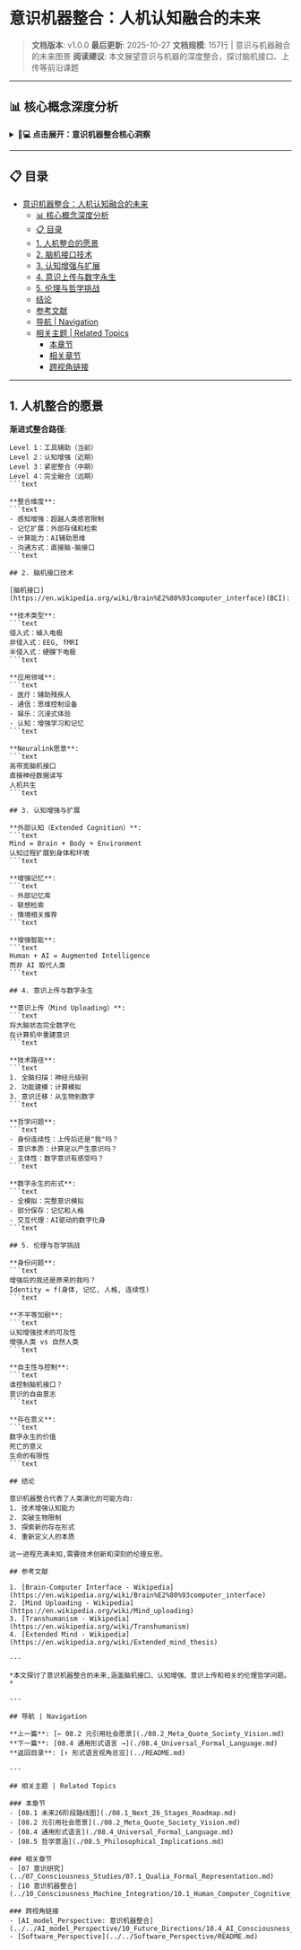 # 意识机器整合：人机认知融合的未来

> **文档版本**: v1.0.0
> **最后更新**: 2025-10-27
> **文档规模**: 157行 | 意识与机器融合的未来图景
> **阅读建议**: 本文展望意识与机器的深度整合，探讨脑机接口、上传等前沿课题

---

## 📊 核心概念深度分析

<details>
<summary><b>🧠💻 点击展开：意识机器整合核心洞察</b></summary>

**终极洞察**: 人机认知融合：从工具辅助到完全融合的四级路径。Level 1（当前）：外部工具（手机/电脑）。Level 2（近期）：脑机接口BCI（Neuralink）：①侵入式（电极植入）②非侵入式（EEG/fMRI）③应用：运动控制、感官替代、记忆增强。Level 3（中期）：紧密整合：①神经增强：直接记忆存取、认知加速②情感共鸣：情绪同步、共情增强③知识共享：意识网络、集体智能。Level 4（远期）：完全融合：①意识上传（Mind Uploading）：神经扫描→数字化→模拟②数字永生：意识在虚拟环境中持续③后人类（Posthuman）：超越生物限制。哲学挑战：①身份延续：上传后还是"我"吗？②意识基质：硅基能产生意识？③伦理权利：数字意识的地位？④平等问题：增强鸿沟、技术特权。关键：技术可行性≠伦理合理性。未来：增强人类vs自然人类的共存？

</details>

---

## 📋 目录

- [意识机器整合：人机认知融合的未来](#意识机器整合人机认知融合的未来)
  - [📊 核心概念深度分析](#-核心概念深度分析)
  - [📋 目录](#-目录)
  - [1. 人机整合的愿景](#1-人机整合的愿景)
  - [2. 脑机接口技术](#2-脑机接口技术)
  - [3. 认知增强与扩展](#3-认知增强与扩展)
  - [4. 意识上传与数字永生](#4-意识上传与数字永生)
  - [5. 伦理与哲学挑战](#5-伦理与哲学挑战)
  - [结论](#结论)
  - [参考文献](#参考文献)
  - [导航 | Navigation](#导航--navigation)
  - [相关主题 | Related Topics](#相关主题--related-topics)
    - [本章节](#本章节)
    - [相关章节](#相关章节)
    - [跨视角链接](#跨视角链接)

---

## 1. 人机整合的愿景

**渐进式整合路径**:

```text
Level 1：工具辅助（当前）
Level 2：认知增强（近期）
Level 3：紧密整合（中期）
Level 4：完全融合（远期）
```text

**整合维度**:
```text
- 感知增强：超越人类感官限制
- 记忆扩展：外部存储和检索
- 计算能力：AI辅助思维
- 沟通方式：直接脑-脑接口
```text

## 2. 脑机接口技术

[脑机接口](https://en.wikipedia.org/wiki/Brain%E2%80%93computer_interface)(BCI):

**技术类型**:
```text
侵入式：植入电极
非侵入式：EEG, fMRI
半侵入式：硬膜下电极
```text

**应用领域**:
```text
- 医疗：辅助残疾人
- 通信：思维控制设备
- 娱乐：沉浸式体验
- 认知：增强学习和记忆
```text

**Neuralink愿景**:
```text
高带宽脑机接口
直接神经数据读写
人机共生
```text

## 3. 认知增强与扩展

**外部认知（Extended Cognition）**:
```text
Mind = Brain + Body + Environment
认知过程扩展到身体和环境
```text

**增强记忆**:
```text
- 外部记忆库
- 联想检索
- 情境相关推荐
```text

**增强智能**:
```text
Human + AI = Augmented Intelligence
而非 AI 取代人类
```text

## 4. 意识上传与数字永生

**意识上传（Mind Uploading）**:
```text
将大脑状态完全数字化
在计算机中重建意识
```text

**技术路径**:
```text
1. 全脑扫描：神经元级别
2. 功能建模：计算模拟
3. 意识迁移：从生物到数字
```text

**哲学问题**:
```text
- 身份连续性：上传后还是"我"吗？
- 意识本质：计算足以产生意识吗？
- 主体性：数字意识有感受吗？
```text

**数字永生的形式**:
```text
- 全模拟：完整意识模拟
- 部分保存：记忆和人格
- 交互代理：AI驱动的数字化身
```text

## 5. 伦理与哲学挑战

**身份问题**:
```text
增强后的我还是原来的我吗？
Identity = f(身体, 记忆, 人格, 连续性)
```text

**不平等加剧**:
```text
认知增强技术的可及性
增强人类 vs 自然人类
```text

**自主性与控制**:
```text
谁控制脑机接口？
意识的自由意志
```text

**存在意义**:
```text
数字永生的价值
死亡的意义
生命的有限性
```text

## 结论

意识机器整合代表了人类演化的可能方向:
1. 技术增强认知能力
2. 突破生物限制
3. 探索新的存在形式
4. 重新定义人的本质

这一进程充满未知,需要技术创新和深刻的伦理反思。

## 参考文献

1. [Brain-Computer Interface - Wikipedia](https://en.wikipedia.org/wiki/Brain%E2%80%93computer_interface)
2. [Mind Uploading - Wikipedia](https://en.wikipedia.org/wiki/Mind_uploading)
3. [Transhumanism - Wikipedia](https://en.wikipedia.org/wiki/Transhumanism)
4. [Extended Mind - Wikipedia](https://en.wikipedia.org/wiki/Extended_mind_thesis)

---

*本文探讨了意识机器整合的未来,涵盖脑机接口、认知增强、意识上传和相关的伦理哲学问题。*

---

## 导航 | Navigation

**上一篇**: [← 08.2 元引用社会愿景](./08.2_Meta_Quote_Society_Vision.md)
**下一篇**: [08.4 通用形式语言 →](./08.4_Universal_Formal_Language.md)
**返回目录**: [↑ 形式语言视角总览](../README.md)

---

## 相关主题 | Related Topics

### 本章节
- [08.1 未来26阶段路线图](./08.1_Next_26_Stages_Roadmap.md)
- [08.2 元引用社会愿景](./08.2_Meta_Quote_Society_Vision.md)
- [08.4 通用形式语言](./08.4_Universal_Formal_Language.md)
- [08.5 哲学意涵](./08.5_Philosophical_Implications.md)

### 相关章节
- [07 意识研究](../07_Consciousness_Studies/07.1_Qualia_Formal_Representation.md)
- [10 意识机器整合](../10_Consciousness_Machine_Integration/10.1_Human_Computer_Cognitive_Fusion.md)

### 跨视角链接
- [AI_model_Perspective: 意识机器整合](../../AI_model_Perspective/10_Future_Directions/10.4_AI_Consciousness_Research.md)
- [Software_Perspective](../../Software_Perspective/README.md)
